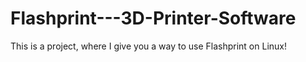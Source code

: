 # Flashprint---3D-Printer-Software
This is a project, where I give you a way to use Flashprint on Linux! 
